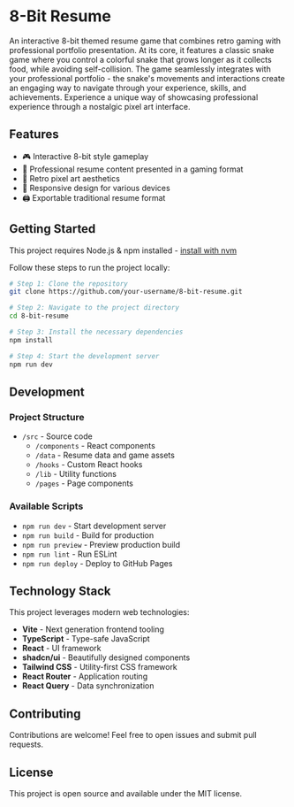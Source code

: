# 8-Bit Resume

An interactive 8-bit themed resume game that combines retro gaming with professional portfolio presentation. At its core, it features a classic snake game where you control a colorful snake that grows longer as it collects food, while avoiding self-collision. The game seamlessly integrates with your professional portfolio - the snake's movements and interactions create an engaging way to navigate through your experience, skills, and achievements. Experience a unique way of showcasing professional experience through a nostalgic pixel art interface.

## Features

- 🎮 Interactive 8-bit style gameplay
- 📝 Professional resume content presented in a gaming format
- 🎨 Retro pixel art aesthetics
- 📱 Responsive design for various devices
- 🖨️ Exportable traditional resume format

## Getting Started

This project requires Node.js & npm installed - [install with nvm](https://github.com/nvm-sh/nvm#installing-and-updating)

Follow these steps to run the project locally:

```sh
# Step 1: Clone the repository
git clone https://github.com/your-username/8-bit-resume.git

# Step 2: Navigate to the project directory
cd 8-bit-resume

# Step 3: Install the necessary dependencies
npm install

# Step 4: Start the development server
npm run dev
```

## Development

### Project Structure

- `/src` - Source code
  - `/components` - React components
  - `/data` - Resume data and game assets
  - `/hooks` - Custom React hooks
  - `/lib` - Utility functions
  - `/pages` - Page components

### Available Scripts

- `npm run dev` - Start development server
- `npm run build` - Build for production
- `npm run preview` - Preview production build
- `npm run lint` - Run ESLint
- `npm run deploy` - Deploy to GitHub Pages

## Technology Stack

This project leverages modern web technologies:

- **Vite** - Next generation frontend tooling
- **TypeScript** - Type-safe JavaScript
- **React** - UI framework
- **shadcn/ui** - Beautifully designed components
- **Tailwind CSS** - Utility-first CSS framework
- **React Router** - Application routing
- **React Query** - Data synchronization

## Contributing

Contributions are welcome! Feel free to open issues and submit pull requests.

## License

This project is open source and available under the MIT license.